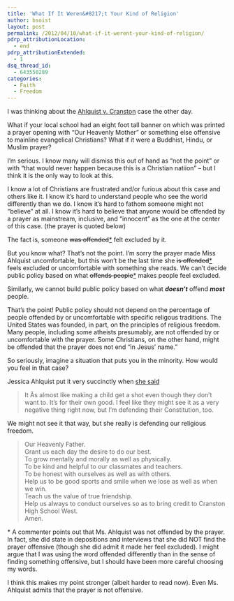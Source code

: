```yaml
---
title: 'What If It Weren&#8217;t Your Kind of Religion'
author: bsoist
layout: post
permalink: /2012/04/10/what-if-it-werent-your-kind-of-religion/
pdrp_attributionLocation:
  - end
pdrp_attributionExtended:
  - 1
dsq_thread_id:
  - 643550289
categories:
  - Faith
  - Freedom
---
```

I was thinking about the [Ahlquist v. Cranston][1] case the other day.

What if your local school had an eight foot tall banner on which was printed a prayer opening with &#8220;Our Heavenly Mother&#8221; or something else offensive to mainline evangelical Christians? What if it were a Buddhist, Hindu, or Muslim prayer?

I&#8217;m serious. I know many will dismiss this out of hand as &#8220;not the point&#8221; or with &#8220;that would never happen because this is a Christian natiion&#8221; &#8211; but I think it is the only way to look at this.

I know a lot of Christians are frustrated and/or furious about this case and others like it. I know it&#8217;s hard to understand people who see the world differently than we do. I know it&#8217;s hard to fathom someone might not &#8220;believe&#8221; at all. I know it&#8217;s hard to believe that anyone would be offended by a prayer as mainstream, inclusive, and &#8220;innocent&#8221; as the one at the center of this case. (the prayer is quoted below)

The fact is, someone <del>was offended</del>[*][2] felt excluded by it. 

But you know what? That&#8217;s not the point. I&#8217;m sorry the prayer made Miss Ahlquist uncomfortable, but this won&#8217;t be the last time she <del>is offended</del>[*][2] feels excluded or uncomfortable with something she reads. We can&#8217;t decide public policy based on what <del>offends people</del>[*][2] makes people feel excluded.

Similarly, we cannot build public policy based on what ***doesn&#8217;t*** offend ***most*** people.

That&#8217;s the point! Public policy should not depend on the percentage of people offended by or uncomfortable with specific religous traditions. The United States was founded, in part, on the principles of religious freedom. Many people, including some atheists presumably, are not offended by or uncomfortable with the prayer. Some Christians, on the other hand, might be offended that the prayer does not end &#8220;in Jesus&#8217; name.&#8221;

So seriously, imagine a situation that puts you in the minority. How would you feel in that case?

Jessica Ahlquist put it very succinctly when [she said][3]

> It Ã­s almost like making a child get a shot even though they don&#8217;t want to. It&#8217;s for their own good. I feel like they might see it as a very negative thing right now, but I&#8217;m defending their Constitution, too. 

We might not see it that way, but she really is defending our religious freedom.

> Our Heavenly Father.  
> Grant us each day the desire to do our best.  
> To grow mentally and morally as well as physically.  
> To be kind and helpful to our classmates and teachers.  
> To be honest with ourselves as well as with others.  
> Help us to be good sports and smile when we lose as well as when we win.  
> Teach us the value of true friendship.  
> Help us always to conduct ourselves so as to bring credit to Cranston High School West.  
> Amen. 

<a name="offended">*</a> A commenter points out that Ms. Ahlquist was not offended by the prayer. In fact, she did state in depositions and interviews that she did NOT find the prayer offensive (though she did admit it made her feel excluded). I might argue that I was using the word offended differently than in the sense of finding something offensive, but I should have been more careful choosing my words. 

I think this makes my point stronger (albeit harder to read now). Even Ms. Ahlquist admits that the prayer is not offensive.

 [1]: http://en.wikipedia.org/wiki/Ahlquist_v._Cranston
 [2]: #offended
 [3]: http://www.nytimes.com/2012/01/27/us/rhode-island-city-enraged-over-school-prayer-lawsuit.html?_r=1